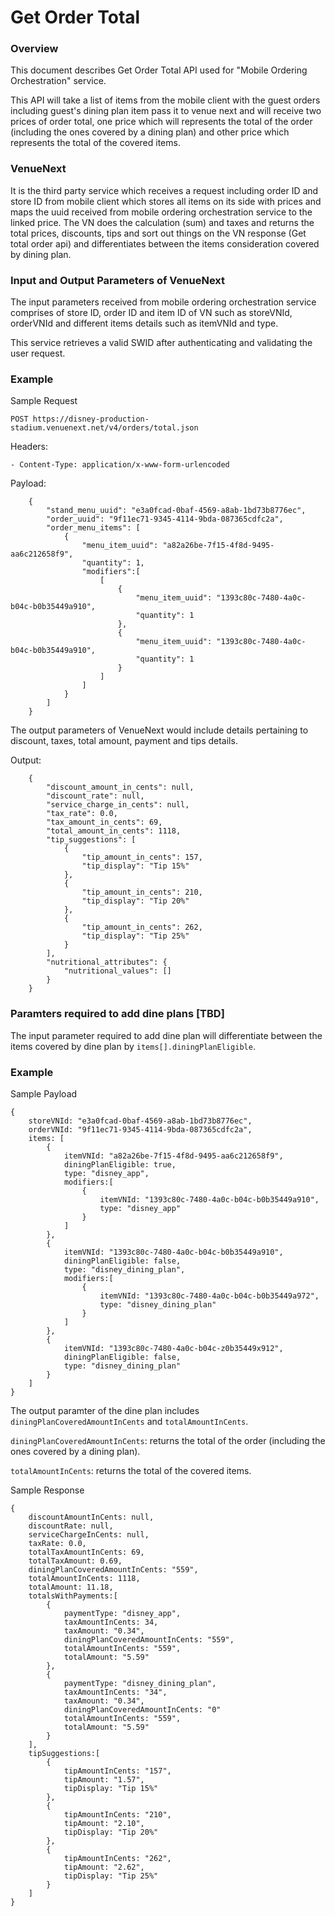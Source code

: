 Get Order Total
=======

### Overview

This document describes Get Order Total API used for "Mobile Ordering Orchestration" service.

This API will take a list of items from the mobile client with the guest orders including guest's dining plan item pass it to venue next and will receive two prices of order total, one price which will represents the total of the order (including the ones covered by a dining plan) and other price which represents the total of the covered items.

### VenueNext

It is the third party service which receives a request including order ID and store ID from mobile client which stores all items on its side with prices and maps the uuid received from mobile ordering orchestration service to the linked price. The VN does the calculation (sum) and taxes and returns the total prices, discounts, tips and sort out things on the VN response (Get total order api) and differentiates between the items consideration covered by dining plan.

### Input and Output Parameters of VenueNext

The input parameters received from mobile ordering orchestration service comprises of store ID, order ID and item ID of VN such as storeVNId, orderVNId and different items details such as itemVNId and type.

This service retrieves a valid SWID after authenticating and validating the user request.

### Example
Sample Request
	
	POST https://disney-production-stadium.venuenext.net/v4/orders/total.json

Headers:

	- Content-Type: application/x-www-form-urlencoded

Payload:
```
	{
		"stand_menu_uuid": "e3a0fcad-0baf-4569-a8ab-1bd73b8776ec",
		"order_uuid": "9f11ec71-9345-4114-9bda-087365cdfc2a",
		"order_menu_items": [
			{
				"menu_item_uuid": "a82a26be-7f15-4f8d-9495-aa6c212658f9",
				"quantity": 1,
				"modifiers":[
					[
						{
							"menu_item_uuid": "1393c80c-7480-4a0c-b04c-b0b35449a910",
							"quantity": 1
						},
						{
							"menu_item_uuid": "1393c80c-7480-4a0c-b04c-b0b35449a910",
							"quantity": 1
						}
					]
				]
			}
		]
	}
```

The output parameters of VenueNext would include details pertaining to discount, taxes, total amount, payment and tips details.

Output:
```
	{
		"discount_amount_in_cents": null,
		"discount_rate": null,
		"service_charge_in_cents": null,
		"tax_rate": 0.0,
		"tax_amount_in_cents": 69,
		"total_amount_in_cents": 1118,
		"tip_suggestions": [
			{
				"tip_amount_in_cents": 157,
				"tip_display": "Tip 15%"
			},
			{
				"tip_amount_in_cents": 210,
				"tip_display": "Tip 20%"
			},
			{
				"tip_amount_in_cents": 262,
				"tip_display": "Tip 25%"
			}
		],
		"nutritional_attributes": {
			"nutritional_values": []
		}
	}
``` 

### Paramters required to add dine plans [TBD]

The input parameter required to add dine plan will differentiate between the items covered by dine plan by `items[].diningPlanEligible`.

### Example
Sample Payload

```
{
	storeVNId: "e3a0fcad-0baf-4569-a8ab-1bd73b8776ec",
	orderVNId: "9f11ec71-9345-4114-9bda-087365cdfc2a",
	items: [
		{
			itemVNId: "a82a26be-7f15-4f8d-9495-aa6c212658f9",
			diningPlanEligible: true,
			type: "disney_app",
			modifiers:[
				{
					itemVNId: "1393c80c-7480-4a0c-b04c-b0b35449a910",
					type: "disney_app"
				}
			]
		},
		{
			itemVNId: "1393c80c-7480-4a0c-b04c-b0b35449a910",
			diningPlanEligible: false,
			type: "disney_dining_plan",
			modifiers:[
				{
					itemVNId: "1393c80c-7480-4a0c-b04c-b0b35449a972",
					type: "disney_dining_plan"
				}
			]
		},
		{
			itemVNId: "1393c80c-7480-4a0c-b04c-z0b35449x912",
			diningPlanEligible: false,
			type: "disney_dining_plan"
		}
	]
}

```

The output paramter of the dine plan includes `diningPlanCoveredAmountInCents` and `totalAmountInCents`.

`diningPlanCoveredAmountInCents`: returns the total of the order (including the ones covered by a dining plan).

`totalAmountInCents`: returns the total of the covered items.

Sample Response

```
{
	discountAmountInCents: null,
	discountRate: null,
	serviceChargeInCents: null,
	taxRate: 0.0,
	totalTaxAmountInCents: 69,
	totalTaxAmount: 0.69,
	diningPlanCoveredAmountInCents: "559",
	totalAmountInCents: 1118,
	totalAmount: 11.18, 
	totalsWithPayments:[
		{
			paymentType: "disney_app",
			taxAmountInCents: 34,
			taxAmount: "0.34",
			diningPlanCoveredAmountInCents: "559",
			totalAmountInCents: "559",
			totalAmount: "5.59"
		},
		{
			paymentType: "disney_dining_plan",
			taxAmountInCents: "34",
			taxAmount: "0.34",
			diningPlanCoveredAmountInCents: "0"
			totalAmountInCents: "559",
			totalAmount: "5.59"
		}
	],
	tipSuggestions:[
		{
			tipAmountInCents: "157",
			tipAmount: "1.57",
			tipDisplay: "Tip 15%"
		},
		{
			tipAmountInCents: "210",
			tipAmount: "2.10",
			tipDisplay: "Tip 20%"
		},
		{
			tipAmountInCents: "262",
			tipAmount: "2.62",
			tipDisplay: "Tip 25%"
		}
	]
}
```
